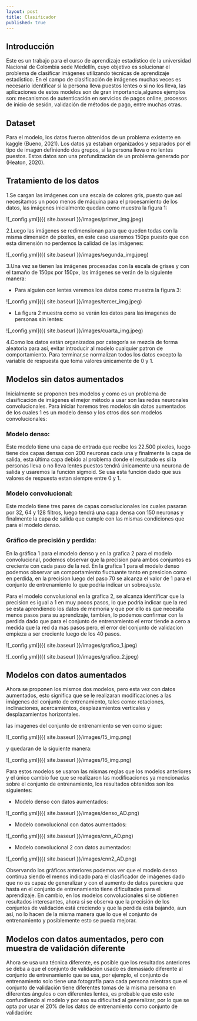 ```yaml
---
layout: post
title: Clasificador
published: true
---
```

## Introducción
Este es un trabajo para el curso de aprendizaje estadístico de la universidad Nacional de Colombia sede Medellín, cuyo objetivo es solucionar el problema de clasificar imágenes utilizando técnicas de aprendizaje estadístico. En el campo de clasificación de imágenes muchas veces es necesario identificar si la persona lleva puestos lentes o si no los lleva, las aplicaciones de estos modelos son de gran importancia,algunos ejemplos son: mecanismos de autenticación en servicios de pagos online, procesos de inicio de sesión, validación de métodos de pago, entre muchas otras.

## Dataset
Para el modelo, los datos fueron obtenidos de un problema existente en kaggle (Bueno, 2021). Los datos ya estaban organizados y separados por el tipo de imagen definiendo dos grupos, si la persona lleva o no lentes puestos. Estos datos son una profundización de un problema generado por (Heaton, 2020).

## Tratamiento de los datos
1.Se cargan las imágenes con una escala de colores gris, puesto que así necesitamos un poco menos de máquina para el procesamiento de los datos, las imágenes inicialmente quedan como muestra la figura 1:

![_config.yml]({{ site.baseurl }}/images/primer_img.jpeg)

2.Luego las imágenes se redimensionan para que queden todas con la misma dimensión de pixeles, en este caso usaremos 150px puesto que con esta dimensión no perdemos la calidad de las imágenes:

![_config.yml]({{ site.baseurl }}/images/segunda_img.jpeg)

3.Una vez se tienen las imágenes procesadas con la escala de grises y con el tamaño de 150px por 150px, las imágenes se verán de la siguiente manera:

- Para alguien con lentes veremos los datos como muestra la figura 3:

![_config.yml]({{ site.baseurl }}/images/tercer_img.jpeg)


- La figura 2 muestra como se verán los datos para las imagenes de personas sin lentes:

![_config.yml]({{ site.baseurl }}/images/cuarta_img.jpeg)


4.Como los datos están organizados por categoría se mezcla de forma aleatoria para así, evitar introducir al modelo cualquier patron de comportamiento.
Para terminar,se normalizan todos los datos excepto la variable de respuesta que toma valores únicamente de 0 y 1.


## Modelos sin datos aumentados

Inicialmente se proponen tres modelos y como es un problema de clasificación de imágenes el mejor método a usar son las redes neuronales convolucionales. Para iniciar haremos tres modelos sin datos aumentados de los cuales 1 es un modelo denso y los otros dos son modelos convolucionales:

### Modelo denso:
Este modelo tiene una capa de entrada que recibe los 22.500 pixeles, luego tiene dos capas densas con 200 neuronas cada una y finalmente la capa de salida, esta última capa debido al problema donde el resultado es si la personas lleva o no lleva lentes puestos tendrá únicamente una neurona de salida y usaremos la función sigmoid. Se usa esta función dado que sus valores de respuesta estan siempre entre 0 y 1.

### Modelo convolucional:
Este modelo tiene tres pares de capas convolucionales los cuales pasaran por 32, 64 y 128 filtros, luego tendrá una capa densa con 150 neuronas y finalmente la capa de salida que cumple con las mismas condiciones que para el modelo denso.



### Gráfico de precisión y perdida:
En la gráfica 1 para el modelo denso y en la grafica 2 para el modelo convolucional, podemos observar que la precision para ambos conjuntos es creciente con cada paso de la red. En la grafica 1 para el modelo denso podemos observar un comportamiento fluctuante tanto en presicion como en perdida, en la precision luego del paso 70 se alcanza el valor de 1 para el conjunto de entrenamiento lo que podria indicar un sobreajuste.

Para el modelo convolusional en la grafica 2, se alcanza identificar que la precision es igual a 1 en muy pocos pasos, lo que podria indicar que la red se esta aprendiendo los datos de memoria y que por ello es que necesita menos pasos para su aprendizaje, tambien, lo podemos confirmar con la perdida dado que para el conjunto de entrenamiento el error tiende a cero a medida que la red da mas pasos pero, el error del conjunto de validacion empieza a ser creciente luego de los 40 pasos.

![_config.yml]({{ site.baseurl }}/images/grafico_1.jpeg)


![_config.yml]({{ site.baseurl }}/images/grafico_2.jpeg)



## Modelos con datos aumentados

Ahora se proponen los mismos dos modelos, pero esta vez con datos aumentados, esto significa que se le realizaran modificaciones a las imágenes del conjunto de entrenamiento, tales como: rotaciones, inclinaciones, acercamientos, desplazamientos verticales y desplazamientos horizontales. 

las imagenes del conjunto de entrenamiento se ven como sigue:

![_config.yml]({{ site.baseurl }}/images/15_img.png)

y quedaran de la siguiente manera:

![_config.yml]({{ site.baseurl }}/images/16_img.png)


Para estos modelos se usaron las mismas reglas que los modelos anteriores y el único cambio fue que se realizaron las modificaciones ya mencionadas sobre el conjunto de entrenamiento, los resultados obtenidos son los siguientes:


- Modelo denso con datos aumentados:

![_config.yml]({{ site.baseurl }}/images/denso_AD.png)

- Modelo convolucional con datos aumentados:

![_config.yml]({{ site.baseurl }}/images/cnn_AD.png)

- Modelo convolucional 2 con datos aumentados:

![_config.yml]({{ site.baseurl }}/images/cnn2_AD.png)

Observando los gráficos anteriores podemos ver que el modelo denso continua siendo el menos indicado para el clasificador de imágenes dado que no es capaz de generalizar y con el aumento de datos pareciera que hasta en el conjunto de entrenamiento tiene dificultades para el aprendizaje. En cambio, en los modelos convolucionales si se obtienen resultados interesantes, ahora si se observa que la precisión de los conjuntos de validación está creciendo y que la perdida está bajando, aun así, no lo hacen de la misma manera que lo que el conjunto de entrenamiento y posiblemente esto se pueda mejorar.


## Modelos con datos aumentados, pero con muestra de validación diferente

Ahora se usa una técnica diferente, es posible que los resultados anteriores se deba a que el conjunto de validación usado es demasiado diferente al conjunto de entrenamiento que se usa, por ejemplo, el conjunto de entrenamiento solo tiene una fotografía para cada persona mientras que el conjunto de validación tiene diferentes tomas de la misma persona en diferentes ángulos o con diferentes lentes, es probable que esto este confundiendo al modelo y por eso su dificultad al generalizar, por lo que se opta por usar el 20% de los datos de entrenamiento como conjunto de validación:
